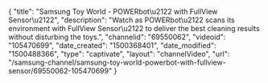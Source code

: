 {
    "title": "Samsung Toy World - POWERbot\u2122 with FullView Sensor\u2122",
    "description": "Watch as POWERbot\u2122 scans its environment with FullView Sensor\u2122 to deliver the best cleaning results without disturbing the toys.",
    "channelid": "69550062",
    "videoid": "105470699",
    "date_created": "1500368401",
    "date_modified": "1500488366",
    "type": "captivate",
    "layout": "channelVideo",
    "url": "\/samsung-channel\/samsung-toy-world-powerbot-with-fullview-sensor\/69550062-105470699"
}